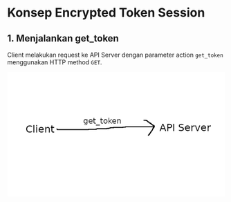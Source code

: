 # Konsep Encrypted Token Session

## 1. Menjalankan get_token

Client melakukan request ke API Server dengan parameter action `get_token` menggunakan HTTP method `GET`.

<img src="https://raw.githubusercontent.com/phpid-jakarta/api-smesummit.id-2019/docs/docs/images/token_concept/1.jpg"/>